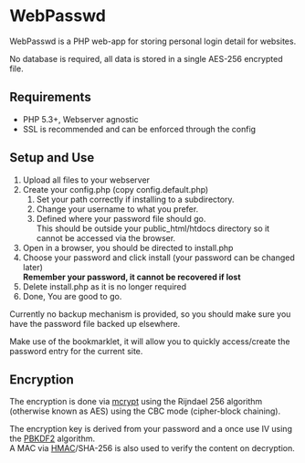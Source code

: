 WebPasswd
=========

WebPasswd is a PHP web-app for storing personal login detail for websites.

No database is required, all data is stored in a single AES-256 encrypted file.

Requirements
------------

* PHP 5.3+, Webserver agnostic
* SSL is recommended and can be enforced through the config

Setup and Use
-------------

1. Upload all files to your webserver
2. Create your config.php (copy config.default.php)
   1. Set your path correctly if installing to a subdirectory.
   2. Change your username to what you prefer.
   3. Defined where your password file should go.  
      This should be outside your public_html/htdocs directory so it cannot be accessed via the browser.
3. Open in a browser, you should be directed to install.php
4. Choose your password and click install (your password can be changed later)  
   **Remember your password, it cannot be recovered if lost**
5. Delete install.php as it is no longer required
6. Done, You are good to go.

Currently no backup mechanism is provided, so you should make sure you have the password file backed up elsewhere.

Make use of the bookmarklet, it will allow you to quickly access/create the password entry for the current site.

Encryption
----------

The encryption is done via [mcrypt][2] using the Rijndael 256 algorithm (otherwise known as AES) using the CBC mode (cipher-block chaining).

The encryption key is derived from your password and a once use IV using the [PBKDF2][1] algorithm.  
A MAC via [HMAC][3]/SHA-256 is also used to verify the content on decryption.

[1]: https://en.wikipedia.org/wiki/PBKDF2
[2]: http://www.php.net//manual/en/book.mcrypt.php
[3]: https://en.wikipedia.org/wiki/Hash-based_message_authentication_code
